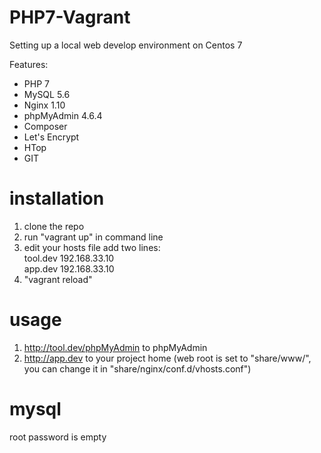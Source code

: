 # PHP7-Vagrant

Setting up a local web develop environment on Centos 7

Features:
- PHP 7
- MySQL 5.6
- Nginx 1.10
- phpMyAdmin 4.6.4
- Composer
- Let's Encrypt
- HTop
- GIT

# installation
1. clone the repo  
2. run "vagrant up" in command line  
3. edit your hosts file add two lines:  
tool.dev    192.168.33.10  
app.dev     192.168.33.10
4. "vagrant reload"

# usage
1. http://tool.dev/phpMyAdmin to phpMyAdmin
2. http://app.dev to your project home (web root is set to "share/www/", you can change it in "share/nginx/conf.d/vhosts.conf")  

# mysql
root password is empty